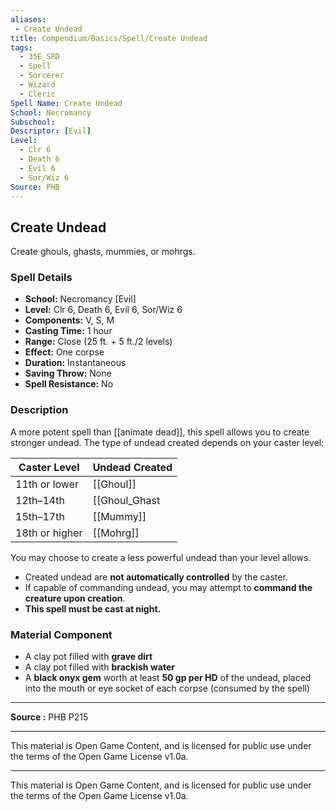 ```yaml
---
aliases:
 - Create Undead
title: Compendium/Basics/Spell/Create Undead
tags:
  - 35E_SRD
  - Spell
  - Sorcerer
  - Wizard
  - Cleric
Spell Name: Create Undead
School: Necromancy
Subschool: 
Descriptor: [Evil]
Level:
  - Clr 6
  - Death 6
  - Evil 6
  - Sor/Wiz 6
Source: PHB
---
```


## Create Undead

Create ghouls, ghasts, mummies, or mohrgs.

### Spell Details

- **School:** Necromancy [Evil]  
- **Level:** Clr 6, Death 6, Evil 6, Sor/Wiz 6  
- **Components:** V, S, M  
- **Casting Time:** 1 hour  
- **Range:** Close (25 ft. + 5 ft./2 levels)  
- **Effect:** One corpse  
- **Duration:** Instantaneous  
- **Saving Throw:** None  
- **Spell Resistance:** No  

### Description

A more potent spell than [[animate dead]], this spell allows you to create stronger undead. The type of undead created depends on your caster level:

| **Caster Level**    | **Undead Created** |
|---------------------|--------------------|
| 11th or lower       | [[Ghoul]]              |
| 12th–14th           | [[Ghoul_Ghast|Ghast]]              |
| 15th–17th           | [[Mummy]]              |
| 18th or higher      | [[Mohrg]]              |

You may choose to create a less powerful undead than your level allows.

- Created undead are **not automatically controlled** by the caster.  
- If capable of commanding undead, you may attempt to **command the creature upon creation**.  
- **This spell must be cast at night.**

### Material Component

- A clay pot filled with **grave dirt**  
- A clay pot filled with **brackish water**  
- A **black onyx gem** worth at least **50 gp per HD** of the undead, placed into the mouth or eye socket of each corpse (consumed by the spell)

---

**Source :** PHB P215

---

This material is Open Game Content, and is licensed for public use under  
the terms of the Open Game License v1.0a.

---

This material is Open Game Content, and is licensed for public use under the terms of the Open Game License v1.0a.
